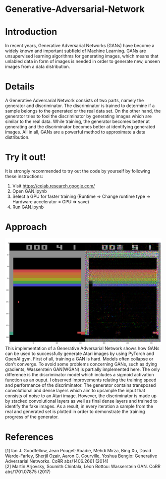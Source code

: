 # Generative-Adversarial-Network

# Introduction
In recent years, Generative Adversarial Networks (GANs) have become a widely known and important subfield of Machine Learning. GANs are unsupervised learning algorithms for generating images, which means that unlabled data in form of images is needed in order to generate new, unseen images from a data distribution.

# Details
A Generative Adversarial Network consists of two parts, namely the generator and discriminator. The discriminator is trained to determine if a sample belongs to the generated or the real data set. On the other hand, the generator tries to fool the discriminator by generating images which are similar to the real data. 
While training, the generator becomes better at generating and the discriminator becomes better at identifying generated images. All in all, GANs are a powerful method to approximate a data distribution.

# Try it out!
It is strongly recommended to try out the code by yourself by following these instructions: 
1. Visit https://colab.research.google.com/ 
2. Open GAN.ipynb 
3. Select a GPU for faster training (Runtime => Change runtime type => Hardware accelerator = GPU => save)
4. Run GAN.ipynb

# Approach
![alt text](https://raw.githubusercontent.com/Horrible22232/Generative-Adversarial-Network/master/imgs/GAN-Output.png "GAN-Output.png")
This implementation of a Generative Adversarial Network shows how GANs can be used to successfully generate Atari images by using PyTorch and OpenAI gym. First of all, training a GAN is hard. Models often collapse or don't converge. To avoid some problems concerning GANs, such as dying gradients, Wasserstein GAN(WGAN) is partially implemented here.
The only difference is the discriminator model which includes a sigmoid activation function as an ouput. I observed improvements relating the training speed and performance of the discriminator. The generator contains transposed convolutional and dense layers which aim to upsample the input that consists of noise to an Atari image. However, the discriminator is made up by stacked convolutional layers as well as final dense layers and trained to identify the fake images.
As a result, in every iteration a sample from the real and generated set is plotted in order to demonstrate the training progress of the generator.

# References
[1] Ian J. Goodfellow, Jean Pouget-Abadie, Mehdi Mirza, Bing Xu, David Warde-Farley, Sherjil Ozair, Aaron C. Courville, Yoshua Bengio: Generative Adversarial Networks. CoRR abs/1406.2661 (2014)\
[2] Martín Arjovsky, Soumith Chintala, Léon Bottou: Wasserstein GAN. CoRR abs/1701.07875 (2017)
